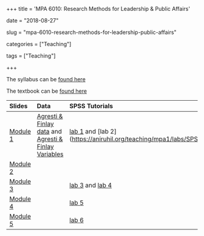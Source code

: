 +++
title = 'MPA 6010: Research Methods for Leadership & Public Affairs'

date = "2018-08-27"

slug =  "mpa-6010-research-methods-for-leadership-public-affairs"

categories = ["Teaching"]

tags = ["Teaching"]

+++

The syllabus can be [found here](https://aniruhil.org/teaching/mpa1/syllabus.pdf)  

The textbook can be [found here](https://people.ohio.edu/ruhil/statasbook/)

| Slides | Data | SPSS Tutorials |
| :---   | :--- | :----          |
| [Module 1](https://aniruhil.org/teaching/mpa1/slides/module01.html) | [Agresti &  Finlay data](https://aniruhil.org/teaching/mpa1/Agresti_Finlay_Data.zip) and [Agresti &  Finlay Variables](Agresti_Finlay_Data_Variables.pdf) | [lab 1](https://aniruhil.org/teaching/mpa1/labs/SPSS_Tutorial_01.html) and [lab 2] (https://aniruhil.org/teaching/mpa1/labs/SPSS_Tutorial_02.html) |
| [Module 2](https://aniruhil.org/teaching/mpa1/slides/module02.html) |  | |
| [Module 3](https://aniruhil.org/teaching/mpa1/slides/module03.html) |  | [lab 3](https://aniruhil.org/teaching/mpa1/labs/SPSS_Tutorial_03.html) and [lab 4](https://aniruhil.org/teaching/mpa1/labs/SPSS_Tutorial_04.html) | 
| [Module 4](https://aniruhil.org/teaching/mpa1/slides/module04.html) |  | [lab 5](https://aniruhil.org/teaching/mpa1/labs/SPSS_Tutorial_05.html) | 
| [Module 5](https://aniruhil.org/teaching/mpa1/slides/module05.html) |  | [lab 6](https://aniruhil.org/teaching/mpa1/labs/SPSS_Tutorial_06.html) | 


